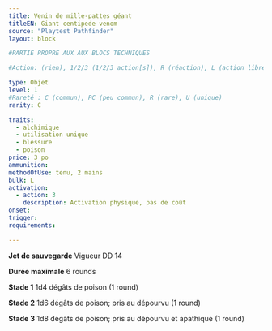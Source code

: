 ```yaml
---
title: Venin de mille-pattes géant
titleEN: Giant centipede venom
source: "Playtest Pathfinder"
layout: block

#PARTIE PROPRE AUX AUX BLOCS TECHNIQUES

#Action: (rien), 1/2/3 (1/2/3 action[s]), R (réaction), L (action libre)

type: Objet
level: 1
#Rareté : C (commun), PC (peu commun), R (rare), U (unique)
rarity: C

traits:
  - alchimique
  - utilisation unique
  - blessure
  - poison
price: 3 po
ammunition:
methodOfUse: tenu, 2 mains
bulk: L
activation: 
  - action: 3
    description: Activation physique, pas de coût
onset: 
trigger:
requirements:

---
```


**Jet de sauvegarde** Vigueur DD 14

**Durée maximale** 6 rounds

**Stade 1** 1d4 dégâts de poison (1 round)

**Stade 2** 1d6 dégâts de poison; pris au dépourvu (1 round)

**Stade 3** 1d8 dégâts de poison; pris au dépourvu et apathique (1 round)